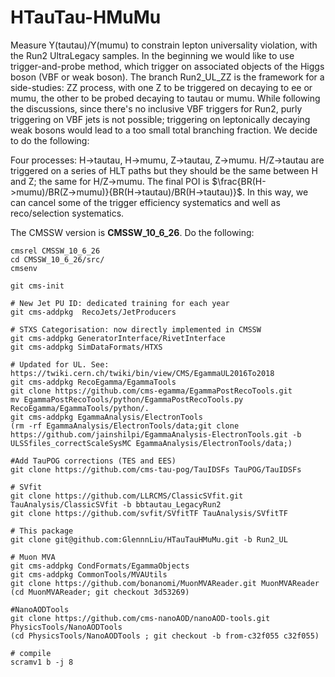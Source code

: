 # HTauTau-HMuMu

Measure Y(tautau)/Y(mumu) to constrain lepton universality violation, with the Run2 UltraLegacy samples. In the beginning we would like to use trigger-and-probe method, which trigger on associated objects of the Higgs boson (VBF or weak boson). The branch Run2_UL_ZZ is the framework for a side-studies: ZZ process, with one Z to be triggered on decaying to ee or mumu, the other to be probed decaying to tautau or mumu.
While following the discussions, since there's no inclusive VBF triggers for Run2, purly triggering on VBF jets is not possible; triggering on leptonically decaying weak bosons would lead to a too small total branching fraction. We decide to do the following:

Four processes: H->tautau, H->mumu, Z->tautau, Z->mumu. H/Z->tautau are triggered on a series of HLT paths but they should be the same between H and Z; the same for H/Z->mumu. The final POI is $\frac{BR(H->mumu)/BR(Z->mumu)}{BR(H->tautau)/BR(H->tautau)}$. In this way, we can cancel some of the trigger efficiency systematics and well as reco/selection systematics.

The CMSSW version is **CMSSW_10_6_26**.
Do the following:
```
cmsrel CMSSW_10_6_26
cd CMSSW_10_6_26/src/
cmsenv

git cms-init

# New Jet PU ID: dedicated training for each year
git cms-addpkg  RecoJets/JetProducers

# STXS Categorisation: now directly implemented in CMSSW
git cms-addpkg GeneratorInterface/RivetInterface
git cms-addpkg SimDataFormats/HTXS

# Updated for UL. See: https://twiki.cern.ch/twiki/bin/view/CMS/EgammaUL2016To2018
git cms-addpkg RecoEgamma/EgammaTools
git clone https://github.com/cms-egamma/EgammaPostRecoTools.git
mv EgammaPostRecoTools/python/EgammaPostRecoTools.py RecoEgamma/EgammaTools/python/.
git cms-addpkg EgammaAnalysis/ElectronTools
(rm -rf EgammaAnalysis/ElectronTools/data;git clone https://github.com/jainshilpi/EgammaAnalysis-ElectronTools.git -b ULSSfiles_correctScaleSysMC EgammaAnalysis/ElectronTools/data;)

#Add TauPOG corrections (TES and EES)
git clone https://github.com/cms-tau-pog/TauIDSFs TauPOG/TauIDSFs

# SVfit
git clone https://github.com/LLRCMS/ClassicSVfit.git TauAnalysis/ClassicSVfit -b bbtautau_LegacyRun2
git clone https://github.com/svfit/SVfitTF TauAnalysis/SVfitTF

# This package
git clone git@github.com:GlennnLiu/HTauTauHMuMu.git -b Run2_UL

# Muon MVA
git cms-addpkg CondFormats/EgammaObjects
git cms-addpkg CommonTools/MVAUtils
git clone https://github.com/bonanomi/MuonMVAReader.git MuonMVAReader
(cd MuonMVAReader; git checkout 3d53269)

#NanoAODTools
git clone https://github.com/cms-nanoAOD/nanoAOD-tools.git PhysicsTools/NanoAODTools
(cd PhysicsTools/NanoAODTools ; git checkout -b from-c32f055 c32f055)

# compile
scramv1 b -j 8
```

